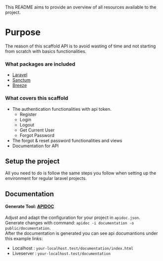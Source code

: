 This README aims to provide an overview of all resources available to the project.

# Purpose
The reason of this scaffold API is to avoid wasting of time and not starting from scratch with basics functionalities.

### What packages are included
- [Laravel](https://laravel.com/)
- [Sanctum](https://laravel.com/docs/9.x/sanctum)
- [Breeze](https://laravel.com/docs/9.x/starter-kits#laravel-breeze)

### What covers this scaffold
- The authentication functionalities with api token.
    - Register
    - Login
    - Logout
    - Get Current User
    - Forgot Password
- The forgot & reset password functionalities and views
- Documentation for API

## Setup the project
All you need to do is follow the same steps you follow when setting up the environment for regular laravel projects.

## Documentation
#### Generate Tool: [APIDOC](https://apidocjs.com/)
Adjust and adapt the configuration for your project in `apidoc.json`.\
Generate changes with command: `apidoc -i documentation -o public/documentation`.\
After the documentation is generated you can see api documantions under this example links:
- Localhost : `your-localhost.test/documentation/index.html`
- Liveserver : `your-localhost.test/documentation`
